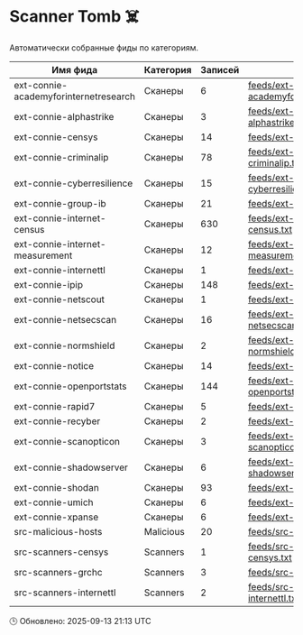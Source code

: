 # Scanner Tomb ☠️

Автоматически собранные фиды по категориям.

| Имя фида | Категория | Записей | Файл |
|----------|------------|---------|------|
| ext-connie-academyforinternetresearch | Сканеры | 6 | [feeds/ext-connie-academyforinternetresearch.txt](feeds/ext-connie-academyforinternetresearch.txt) |
| ext-connie-alphastrike | Сканеры | 3 | [feeds/ext-connie-alphastrike.txt](feeds/ext-connie-alphastrike.txt) |
| ext-connie-censys | Сканеры | 14 | [feeds/ext-connie-censys.txt](feeds/ext-connie-censys.txt) |
| ext-connie-criminalip | Сканеры | 78 | [feeds/ext-connie-criminalip.txt](feeds/ext-connie-criminalip.txt) |
| ext-connie-cyberresilience | Сканеры | 15 | [feeds/ext-connie-cyberresilience.txt](feeds/ext-connie-cyberresilience.txt) |
| ext-connie-group-ib | Сканеры | 21 | [feeds/ext-connie-group-ib.txt](feeds/ext-connie-group-ib.txt) |
| ext-connie-internet-census | Сканеры | 630 | [feeds/ext-connie-internet-census.txt](feeds/ext-connie-internet-census.txt) |
| ext-connie-internet-measurement | Сканеры | 12 | [feeds/ext-connie-internet-measurement.txt](feeds/ext-connie-internet-measurement.txt) |
| ext-connie-internettl | Сканеры | 1 | [feeds/ext-connie-internettl.txt](feeds/ext-connie-internettl.txt) |
| ext-connie-ipip | Сканеры | 148 | [feeds/ext-connie-ipip.txt](feeds/ext-connie-ipip.txt) |
| ext-connie-netscout | Сканеры | 1 | [feeds/ext-connie-netscout.txt](feeds/ext-connie-netscout.txt) |
| ext-connie-netsecscan | Сканеры | 16 | [feeds/ext-connie-netsecscan.txt](feeds/ext-connie-netsecscan.txt) |
| ext-connie-normshield | Сканеры | 2 | [feeds/ext-connie-normshield.txt](feeds/ext-connie-normshield.txt) |
| ext-connie-notice | Сканеры | 14 | [feeds/ext-connie-notice.txt](feeds/ext-connie-notice.txt) |
| ext-connie-openportstats | Сканеры | 144 | [feeds/ext-connie-openportstats.txt](feeds/ext-connie-openportstats.txt) |
| ext-connie-rapid7 | Сканеры | 5 | [feeds/ext-connie-rapid7.txt](feeds/ext-connie-rapid7.txt) |
| ext-connie-recyber | Сканеры | 2 | [feeds/ext-connie-recyber.txt](feeds/ext-connie-recyber.txt) |
| ext-connie-scanopticon | Сканеры | 3 | [feeds/ext-connie-scanopticon.txt](feeds/ext-connie-scanopticon.txt) |
| ext-connie-shadowserver | Сканеры | 6 | [feeds/ext-connie-shadowserver.txt](feeds/ext-connie-shadowserver.txt) |
| ext-connie-shodan | Сканеры | 93 | [feeds/ext-connie-shodan.txt](feeds/ext-connie-shodan.txt) |
| ext-connie-umich | Сканеры | 6 | [feeds/ext-connie-umich.txt](feeds/ext-connie-umich.txt) |
| ext-connie-xpanse | Сканеры | 6 | [feeds/ext-connie-xpanse.txt](feeds/ext-connie-xpanse.txt) |
| src-malicious-hosts | Malicious | 20 | [feeds/src-malicious-hosts.txt](feeds/src-malicious-hosts.txt) |
| src-scanners-censys | Scanners | 1 | [feeds/src-scanners-censys.txt](feeds/src-scanners-censys.txt) |
| src-scanners-grchc | Scanners | 3 | [feeds/src-scanners-grchc.txt](feeds/src-scanners-grchc.txt) |
| src-scanners-internettl | Scanners | 2 | [feeds/src-scanners-internettl.txt](feeds/src-scanners-internettl.txt) |

🕒 Обновлено: 2025-09-13 21:13 UTC
